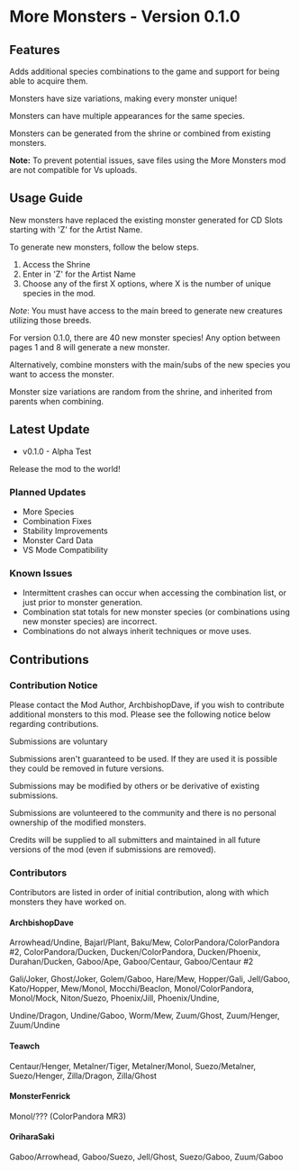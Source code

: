﻿# More Monsters - Version 0.1.0

## Features

Adds additional species combinations to the game and support for being able to acquire them.

Monsters have size variations, making every monster unique!

Monsters can have multiple appearances for the same species.



Monsters can be generated from the shrine or combined from existing monsters.



**Note:** To prevent potential issues, save files using the More Monsters mod are not compatible for Vs uploads.



## Usage Guide

New monsters have replaced the existing monster generated for CD Slots starting with 'Z' for the Artist Name.

To generate new monsters, follow the below steps.

1. Access the Shrine
2. Enter in 'Z' for the Artist Name
3. Choose any of the first X options, where X is the number of unique species in the mod.



*Note*: You must have access to the main breed to generate new creatures utilizing those breeds.



For version 0.1.0, there are 40 new monster species! Any option between pages 1 and 8 will generate a new monster.



Alternatively, combine monsters with the main/subs of the new species you want to access the monster.



Monster size variations are random from the shrine, and inherited from parents when combining.



## Latest Update

* v0.1.0 - Alpha Test

Release the mod to the world!



### Planned Updates

* More Species
* Combination Fixes
* Stability Improvements
* Monster Card Data
* VS Mode Compatibility



### Known Issues

* Intermittent crashes can occur when accessing the combination list, or just prior to monster generation.
* Combination stat totals for new monster species (or combinations using new monster species) are incorrect.
* Combinations do not always inherit techniques or move uses.





## Contributions

### Contribution Notice

Please contact the Mod Author, ArchbishopDave, if you wish to contribute additional monsters to this mod. Please see the following notice below regarding contributions.



Submissions are voluntary

Submissions aren't guaranteed to be used. If they are used it is possible they could be removed in future versions.

Submissions may be modified by others or be derivative of existing submissions.

Submissions are volunteered to the community and there is no personal ownership of the modified monsters.

Credits will be supplied to all submitters and maintained in all future versions of the mod (even if submissions are removed).



### Contributors

Contributors are listed in order of initial contribution, along with which monsters they have worked on.



#### ArchbishopDave

Arrowhead/Undine, Bajarl/Plant, Baku/Mew, ColorPandora/ColorPandora #2, ColorPandora/Ducken, Ducken/ColorPandora, Ducken/Phoenix, Durahan/Ducken, Gaboo/Ape, Gaboo/Centaur, Gaboo/Centaur #2

Gali/Joker, Ghost/Joker, Golem/Gaboo, Hare/Mew, Hopper/Gali, Jell/Gaboo, Kato/Hopper, Mew/Monol, Mocchi/Beaclon, Monol/ColorPandora, Monol/Mock, Niton/Suezo, Phoenix/Jill, Phoenix/Undine,

Undine/Dragon, Undine/Gaboo, Worm/Mew, Zuum/Ghost, Zuum/Henger, Zuum/Undine



#### Teawch

Centaur/Henger, Metalner/Tiger, Metalner/Monol, Suezo/Metalner, Suezo/Henger, Zilla/Dragon, Zilla/Ghost



#### MonsterFenrick

Monol/??? (ColorPandora MR3)



#### OriharaSaki

Gaboo/Arrowhead, Gaboo/Suezo, Jell/Ghost, Suezo/Gaboo, Zuum/Gaboo


